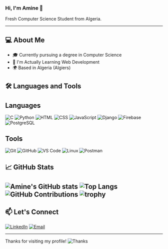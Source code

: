 ### Hi, I'm Amine 👋
Fresh Computer Science Student from Algeria.

---

## 💻 About Me

- 🎓 Currently pursuing a degree in Computer Science
- 🌱 I'm Actually Learning Web Development 
- 🌍 Based in Algeria (Algiers)

## 🛠️ Languages and Tools
## Languages
<p align="left">
  <img src="https://img.shields.io/badge/-C-00599C?logo=c&logoColor=white&style=for-the-badge" alt="C">
  <img src="https://img.shields.io/badge/-Python-3776AB?logo=python&logoColor=white&style=for-the-badge" alt="Python">
  <img src="https://img.shields.io/badge/-HTML5-E34F26?logo=html5&logoColor=white&style=for-the-badge" alt="HTML">
  <img src="https://img.shields.io/badge/-CSS3-1572B6?logo=css3&logoColor=white&style=for-the-badge" alt="CSS">
  <img src="https://img.shields.io/badge/-JavaScript-F7DF1E?logo=javascript&logoColor=black&style=for-the-badge" alt="JavaScript">
  <img src="https://img.shields.io/badge/-Django-092E20?logo=django&logoColor=white&style=for-the-badge" alt="Django">
  <img src="https://img.shields.io/badge/-Firebase-FFCA28?logo=firebase&logoColor=black&style=for-the-badge" alt="Firebase">
  <img src="https://img.shields.io/badge/-PostgreSQL-336791?logo=postgresql&logoColor=white&style=for-the-badge" alt="PostgreSQL">

## Tools
  <p align="left">
  <img src="https://img.shields.io/badge/-Git-F05032?logo=git&logoColor=white&style=for-the-badge" alt="Git">
  <img src="https://img.shields.io/badge/-GitHub-181717?logo=github&logoColor=white&style=for-the-badge" alt="GitHub">
  <img src="https://img.shields.io/badge/-VS_Code-007ACC?logo=visual-studio-code&logoColor=white&style=for-the-badge" alt="VS Code">
  <img src="https://img.shields.io/badge/-Linux-FCC624?logo=linux&logoColor=black&style=for-the-badge" alt="Linux">
  <img src="https://img.shields.io/badge/-Postman-FF6C37?logo=postman&logoColor=white&style=for-the-badge" alt="Postman">
</p>



## 📈 GitHub Stats

![Amine's GitHub stats](https://github-readme-stats.vercel.app/api?username=UltimateSnober&show_icons=true&theme=radical)
![Top Langs](https://github-readme-stats.vercel.app/api/top-langs/?username=UltimateSnober&layout=compact&theme=radical)
![GitHub Contributions](https://github-readme-streak-stats.herokuapp.com/?user=UltimateSnober&theme=radical)
![trophy](https://github-profile-trophy.vercel.app/?username=UltimateSnober&theme=radical)
---

## 📫 Let's Connect

[![LinkedIn](https://img.shields.io/badge/-LinkedIn-0A66C2?logo=linkedin&logoColor=white&style=for-the-badge)](https://www.linkedin.com/in/mohamed-amine-bekoul)
[![Email](https://img.shields.io/badge/-Email-D14836?logo=gmail&logoColor=white&style=for-the-badge)](mailto:nm_bekoul@esi.dz)


---

Thanks for visiting my profile! ![Thanks](https://yourlinktogif.com/thanks.gif)
